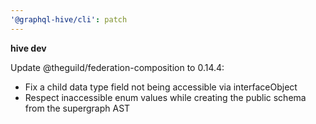 ```yaml
---
'@graphql-hive/cli': patch
---
```


**hive dev**

Update @theguild/federation-composition to 0.14.4:
- Fix a child data type field not being accessible via interfaceObject
- Respect inaccessible enum values while creating the public schema from the supergraph AST
